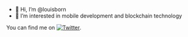 - 👋 Hi, I’m @louisborn
- 👀 I’m interested in mobile development and blockchain technology

You can find me on [![Twitter][1.2]][1].

[1.2]: http://i.imgur.com/wWzX9uB.png
[1]: https://twitter.com/louisborn_dev
